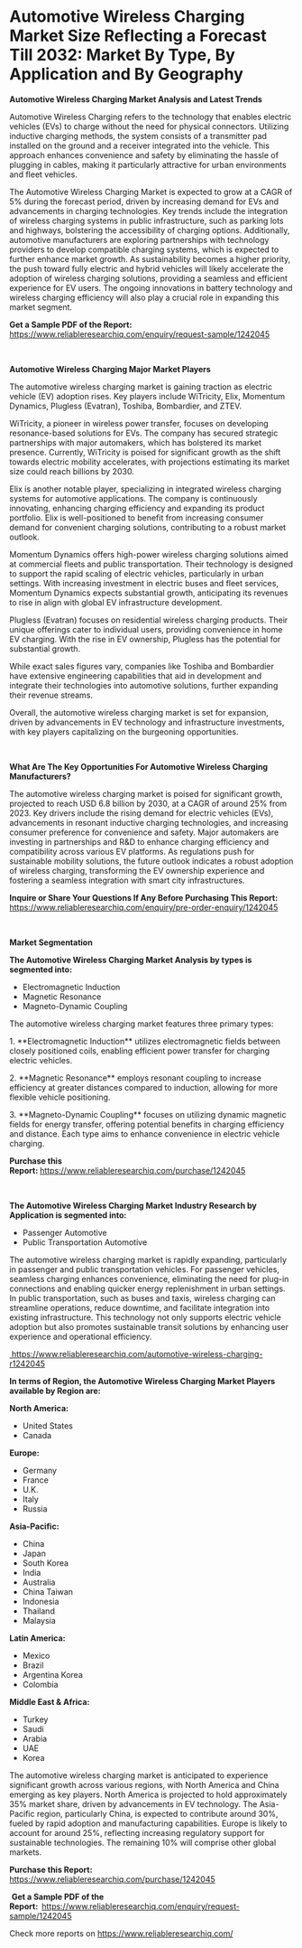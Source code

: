 <p><h1>Automotive Wireless Charging Market Size Reflecting a Forecast Till 2032: Market By Type, By Application and By Geography</h1></p><p><strong>Automotive Wireless Charging Market Analysis and Latest Trends</strong></p>
<p><p>Automotive Wireless Charging refers to the technology that enables electric vehicles (EVs) to charge without the need for physical connectors. Utilizing inductive charging methods, the system consists of a transmitter pad installed on the ground and a receiver integrated into the vehicle. This approach enhances convenience and safety by eliminating the hassle of plugging in cables, making it particularly attractive for urban environments and fleet vehicles.</p><p>The Automotive Wireless Charging Market is expected to grow at a CAGR of 5% during the forecast period, driven by increasing demand for EVs and advancements in charging technologies. Key trends include the integration of wireless charging systems in public infrastructure, such as parking lots and highways, bolstering the accessibility of charging options. Additionally, automotive manufacturers are exploring partnerships with technology providers to develop compatible charging systems, which is expected to further enhance market growth. As sustainability becomes a higher priority, the push toward fully electric and hybrid vehicles will likely accelerate the adoption of wireless charging solutions, providing a seamless and efficient experience for EV users. The ongoing innovations in battery technology and wireless charging efficiency will also play a crucial role in expanding this market segment.</p></p>
<p><strong>Get a Sample PDF of the Report:&nbsp;</strong> <a href="https://www.reliableresearchiq.com/enquiry/request-sample/1242045?utm_campaign=3262&utm_medium=2&utm_source=Github&utm_content=ia&utm_term=30032025&utm_id=automotive-wireless-charging">https://www.reliableresearchiq.com/enquiry/request-sample/1242045</a></p>
<p>&nbsp;</p>
<p><strong>Automotive Wireless Charging Major Market Players</strong></p>
<p><p>The automotive wireless charging market is gaining traction as electric vehicle (EV) adoption rises. Key players include WiTricity, Elix, Momentum Dynamics, Plugless (Evatran), Toshiba, Bombardier, and ZTEV. </p><p>WiTricity, a pioneer in wireless power transfer, focuses on developing resonance-based solutions for EVs. The company has secured strategic partnerships with major automakers, which has bolstered its market presence. Currently, WiTricity is poised for significant growth as the shift towards electric mobility accelerates, with projections estimating its market size could reach billions by 2030.</p><p>Elix is another notable player, specializing in integrated wireless charging systems for automotive applications. The company is continuously innovating, enhancing charging efficiency and expanding its product portfolio. Elix is well-positioned to benefit from increasing consumer demand for convenient charging solutions, contributing to a robust market outlook.</p><p>Momentum Dynamics offers high-power wireless charging solutions aimed at commercial fleets and public transportation. Their technology is designed to support the rapid scaling of electric vehicles, particularly in urban settings. With increasing investment in electric buses and fleet services, Momentum Dynamics expects substantial growth, anticipating its revenues to rise in align with global EV infrastructure development.</p><p>Plugless (Evatran) focuses on residential wireless charging products. Their unique offerings cater to individual users, providing convenience in home EV charging. With the rise in EV ownership, Plugless has the potential for substantial growth.</p><p>While exact sales figures vary, companies like Toshiba and Bombardier have extensive engineering capabilities that aid in development and integrate their technologies into automotive solutions, further expanding their revenue streams.</p><p>Overall, the automotive wireless charging market is set for expansion, driven by advancements in EV technology and infrastructure investments, with key players capitalizing on the burgeoning opportunities.</p></p>
<p>&nbsp;</p>
<p><strong>What Are The Key Opportunities For Automotive Wireless Charging Manufacturers?</strong></p>
<p><p>The automotive wireless charging market is poised for significant growth, projected to reach USD 6.8 billion by 2030, at a CAGR of around 25% from 2023. Key drivers include the rising demand for electric vehicles (EVs), advancements in resonant inductive charging technologies, and increasing consumer preference for convenience and safety. Major automakers are investing in partnerships and R&D to enhance charging efficiency and compatibility across various EV platforms. As regulations push for sustainable mobility solutions, the future outlook indicates a robust adoption of wireless charging, transforming the EV ownership experience and fostering a seamless integration with smart city infrastructures.</p></p>
<p><strong>Inquire or Share Your Questions If Any Before Purchasing This Report:</strong> <a href="https://www.reliableresearchiq.com/enquiry/pre-order-enquiry/1242045?utm_campaign=3262&utm_medium=2&utm_source=Github&utm_content=ia&utm_term=30032025&utm_id=automotive-wireless-charging">https://www.reliableresearchiq.com/enquiry/pre-order-enquiry/1242045</a></p>
<p>&nbsp;</p>
<p><strong>Market Segmentation</strong></p>
<p><strong>The Automotive Wireless Charging Market Analysis by types is segmented into:</strong></p>
<p><ul><li>Electromagnetic Induction</li><li>Magnetic Resonance</li><li>Magneto-Dynamic Coupling</li></ul></p>
<p><p>The automotive wireless charging market features three primary types: </p><p>1. **Electromagnetic Induction** utilizes electromagnetic fields between closely positioned coils, enabling efficient power transfer for charging electric vehicles. </p><p>2. **Magnetic Resonance** employs resonant coupling to increase efficiency at greater distances compared to induction, allowing for more flexible vehicle positioning. </p><p>3. **Magneto-Dynamic Coupling** focuses on utilizing dynamic magnetic fields for energy transfer, offering potential benefits in charging efficiency and distance. Each type aims to enhance convenience in electric vehicle charging.</p></p>
<p><strong>Purchase this Report:&nbsp;</strong><a href="https://www.reliableresearchiq.com/purchase/1242045?utm_campaign=3262&utm_medium=2&utm_source=Github&utm_content=ia&utm_term=30032025&utm_id=automotive-wireless-charging">https://www.reliableresearchiq.com/purchase/1242045</a></p>
<p>&nbsp;</p>
<p><strong>The Automotive Wireless Charging Market Industry Research by Application is segmented into:</strong></p>
<p><ul><li>Passenger Automotive</li><li>Public Transportation Automotive</li></ul></p>
<p><p>The automotive wireless charging market is rapidly expanding, particularly in passenger and public transportation vehicles. For passenger vehicles, seamless charging enhances convenience, eliminating the need for plug-in connections and enabling quicker energy replenishment in urban settings. In public transportation, such as buses and taxis, wireless charging can streamline operations, reduce downtime, and facilitate integration into existing infrastructure. This technology not only supports electric vehicle adoption but also promotes sustainable transit solutions by enhancing user experience and operational efficiency.</p></p>
<p><a href="https://www.reliableresearchiq.com/automotive-wireless-charging-r1242045?utm_campaign=3262&utm_medium=2&utm_source=Github&utm_content=ia&utm_term=30032025&utm_id=automotive-wireless-charging">&nbsp;https://www.reliableresearchiq.com/automotive-wireless-charging-r1242045</a></p>
<p><strong>In terms of Region, the Automotive Wireless Charging Market Players available by Region are:</strong></p>
<p>
    <p> <strong> North America: </strong>
        <ul>
            <li>United States</li>
            <li>Canada</li>
        </ul>
        </p> 
    <p> <strong> Europe: </strong>
        <ul>
            <li>Germany</li>
            <li>France</li>
            <li>U.K.</li>
            <li>Italy</li>
            <li>Russia</li>
        </ul>
        </p> 
    <p> <strong> Asia-Pacific: </strong>
        <ul>
            <li>China</li>
            <li>Japan</li>
            <li>South Korea</li>
            <li>India</li>
            <li>Australia</li>
            <li>China Taiwan</li>
            <li>Indonesia</li>
            <li>Thailand</li>
            <li>Malaysia</li>
        </ul>
        </p> 
    <p> <strong> Latin America: </strong>
        <ul>
            <li>Mexico</li>
            <li>Brazil</li>
            <li>Argentina Korea</li>
            <li>Colombia</li>
        </ul>
        </p> 
    <p> <strong> Middle East & Africa: </strong>
        <ul>
            <li>Turkey</li>
            <li>Saudi</li>
            <li>Arabia</li>
            <li>UAE</li>
            <li>Korea</li>
        </ul>
    </p>
    </p>
<p><p>The automotive wireless charging market is anticipated to experience significant growth across various regions, with North America and China emerging as key players. North America is projected to hold approximately 35% market share, driven by advancements in EV technology. The Asia-Pacific region, particularly China, is expected to contribute around 30%, fueled by rapid adoption and manufacturing capabilities. Europe is likely to account for around 25%, reflecting increasing regulatory support for sustainable technologies. The remaining 10% will comprise other global markets.</p></p>
<p><strong>Purchase this Report: </strong><a href="https://www.reliableresearchiq.com/purchase/1242045?utm_campaign=3262&utm_medium=2&utm_source=Github&utm_content=ia&utm_term=30032025&utm_id=automotive-wireless-charging">https://www.reliableresearchiq.com/purchase/1242045</a></p>
<p>&nbsp;<strong>Get a Sample PDF of the Report:&nbsp;&nbsp;</strong><a href="https://www.reliableresearchiq.com/enquiry/request-sample/1242045?utm_campaign=3262&utm_medium=2&utm_source=Github&utm_content=ia&utm_term=30032025&utm_id=automotive-wireless-charging">https://www.reliableresearchiq.com/enquiry/request-sample/1242045</a></p>
<p><strong></strong></p>
<p>Check more reports on <a href="https://www.reliableresearchiq.com/?utm_campaign=3262&utm_medium=2&utm_source=Github&utm_content=ia&utm_term=30032025&utm_id=automotive-wireless-charging">https://www.reliableresearchiq.com/</a></p>